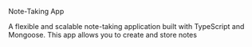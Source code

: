 Note-Taking App


A flexible and scalable note-taking application built with TypeScript and Mongoose. This app allows you to create and store notes
